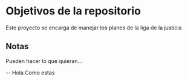 # Objetivos de la repositorio

Este proyecto se encarga de manejar los planes de la liga de la justicia


## Notas
Pueden hacer lo que quieran...

--
Hola
Como estas
